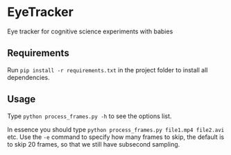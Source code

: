 # EyeTracker
Eye tracker for cognitive science experiments with babies

## Requirements
Run `pip install -r requirements.txt` in the project folder to install all dependencies.

## Usage
Type `python process_frames.py -h` to see the options list.

In essence you should type `python process_frames.py file1.mp4 file2.avi` etc.
Use the `-e` command to specify how many frames to skip, the default is to skip 20 frames, so that we still have subsecond sampling.
